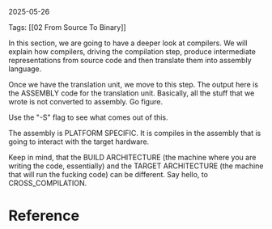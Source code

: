 2025-05-26

Tags: [[02 From Source To Binary]]


In this section, we are going to have a deeper look at compilers. We will explain how compilers, driving the compilation step, produce intermediate representations from source code and then translate them into assembly language.

Once we have the translation unit, we move to this step. The output here is the ASSEMBLY code for the translation unit. Basically, all the stuff that we wrote is not converted to assembly. Go figure.

Use the "-S" flag to see what comes out of this. 

The assembly is PLATFORM SPECIFIC. It is compiles in the assembly that is going to interact with the target hardware.

Keep in mind, that the BUILD ARCHITECTURE (the machine where you are writing the code, essentially) and the TARGET ARCHITECTURE (the machine that will run the fucking code) can be different. Say hello, to CROSS_COMPILATION.


# Reference

